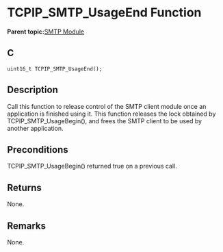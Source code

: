 # TCPIP\_SMTP\_UsageEnd Function

**Parent topic:**[SMTP Module](GUID-2B9B587D-5018-4CA9-AA8D-2395A2D004A5.md)

## C

```
uint16_t TCPIP_SMTP_UsageEnd();
```

## Description

Call this function to release control of the SMTP client module once an application is finished using it. This function releases the lock obtained by TCPIP\_SMTP\_UsageBegin\(\), and frees the SMTP client to be used by another application.

## Preconditions

TCPIP\_SMTP\_UsageBegin\(\) returned true on a previous call.

## Returns

None.

## Remarks

None.

